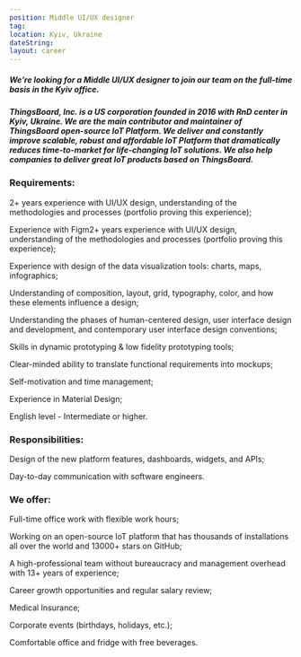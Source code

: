 ```yaml
---
position: Middle UI/UX designer
tag:
location: Kyiv, Ukraine
dateString:
layout: career
---
```

##### We’re looking for a Middle UI/UX designer to join our team on the full-time basis in the Kyiv office.
##### ThingsBoard, Inc. is a US corporation founded in 2016 with RnD center in Kyiv, Ukraine. We are the main contributor and maintainer of ThingsBoard open-source IoT Platform. We deliver and constantly improve scalable, robust and affordable IoT Platform that dramatically reduces time-to-market for life-changing IoT solutions. We also help companies to deliver great IoT products based on ThingsBoard.

### Requirements:
2+ years experience with UI/UX design, understanding of the methodologies and processes (portfolio proving this experience);

Experience with Figm2+ years experience with UI/UX design, understanding of the methodologies and processes (portfolio proving this experience);

Experience with design of the data visualization tools: charts, maps, infographics;

Understanding of composition, layout, grid, typography, color, and how these elements influence a design;

Understanding the phases of human-centered design, user interface design and development, and contemporary user interface design conventions;

Skills in dynamic prototyping & low fidelity prototyping tools;

Clear-minded ability to translate functional requirements into mockups;

Self-motivation and time management;

Experience in Material Design;

English level - Intermediate or higher.

### Responsibilities:
Design of the new platform features, dashboards, widgets, and APIs;

Day-to-day communication with software engineers.

### We offer:
Full-time office work with flexible work hours;

Working on an open-source IoT platform that has thousands of installations all over the world and 13000+ stars on GitHub;

A high-professional team without bureaucracy and management overhead with 13+ years of experience;

Career growth opportunities and regular salary review;

Medical Insurance;

Corporate events (birthdays, holidays, etc.);

Comfortable office and fridge with free beverages.